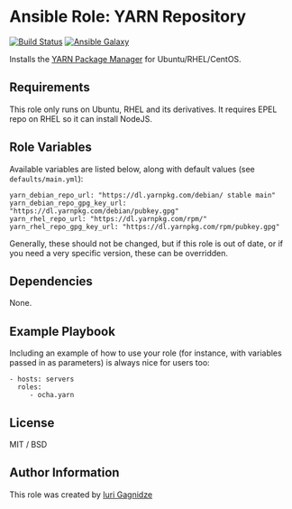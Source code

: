 Ansible Role: YARN Repository
=========

[![Build Status](https://travis-ci.org/ocha/ansible-role-yarn.svg?branch=master)](https://travis-ci.org/ocha/ansible-role-yarn)
[![Ansible Galaxy](https://img.shields.io/ansible/role/13308.svg)](https://galaxy.ansible.com/ocha/yarn/)

Installs the [YARN Package Manager](https://yarnpkg.com) for Ubuntu/RHEL/CentOS.

Requirements
------------

This role only runs on Ubuntu, RHEL and its derivatives.
It requires EPEL repo on RHEL so it can install NodeJS.

Role Variables
--------------

Available variables are listed below, along with default values (see `defaults/main.yml`):

    yarn_debian_repo_url: "https://dl.yarnpkg.com/debian/ stable main"
    yarn_debian_repo_gpg_key_url: "https://dl.yarnpkg.com/debian/pubkey.gpg"
    yarn_rhel_repo_url: "https://dl.yarnpkg.com/rpm/"
    yarn_rhel_repo_gpg_key_url: "https://dl.yarnpkg.com/rpm/pubkey.gpg"

Generally, these should not be changed, but if this role is out of date, or if you need a very specific version, these can be overridden.


Dependencies
------------

None.

Example Playbook
----------------

Including an example of how to use your role (for instance, with variables passed in as parameters) is always nice for users too:

    - hosts: servers
      roles:
         - ocha.yarn

License
-------

MIT / BSD

Author Information
------------------

This role was created by [Iuri Gagnidze](https://www.github.com/ocha)
